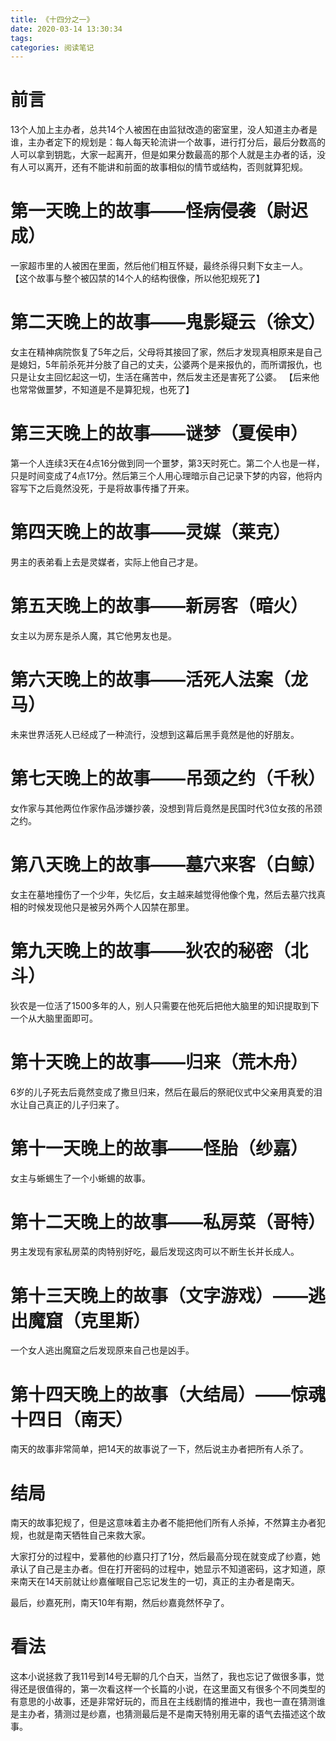 ```yaml
---
title: 《十四分之一》
date: 2020-03-14 13:30:34
tags:
categories: 阅读笔记
---
```

# 前言

13个人加上主办者，总共14个人被困在由监狱改造的密室里，没人知道主办者是谁，主办者定下的规划是：每人每天轮流讲一个故事，进行打分后，最后分数高的人可以拿到钥匙，大家一起离开，但是如果分数最高的那个人就是主办者的话，没有人可以离开，还有不能讲和前面的故事相似的情节或结构，否则就算犯规。

# 第一天晚上的故事——怪病侵袭（尉迟成）
一家超市里的人被困在里面，然后他们相互怀疑，最终杀得只剩下女主一人。
【这个故事与整个被囚禁的14个人的结构很像，所以他犯规死了】

# 第二天晚上的故事——鬼影疑云（徐文）
女主在精神病院恢复了5年之后，父母将其接回了家，然后才发现真相原来是自己是媳妇，5年前杀死并分肢了自己的丈夫，公婆两个是来报仇的，而所谓报仇，也只是让女主回忆起这一切，生活在痛苦中，然后发主还是害死了公婆。
【后来他也常常做噩梦，不知道是不是算犯规，也死了】

# 第三天晚上的故事——谜梦（夏侯申）
第一个人连续3天在4点16分做到同一个噩梦，第3天时死亡。第二个人也是一样，只是时间变成了4点17分。然后第三个人用心理暗示自己记录下梦的内容，他将内容写下之后竟然没死，于是将故事传播了开来。

# 第四天晚上的故事——灵媒（莱克）
男主的表弟看上去是灵媒者，实际上他自己才是。

# 第五天晚上的故事——新房客（暗火）
女主以为房东是杀人魔，其它他男友也是。

# 第六天晚上的故事——活死人法案（龙马）
未来世界活死人已经成了一种流行，没想到这幕后黑手竟然是他的好朋友。

# 第七天晚上的故事——吊颈之约（千秋）
女作家与其他两位作家作品涉嫌抄袭，没想到背后竟然是民国时代3位女孩的吊颈之约。

# 第八天晚上的故事——墓穴来客（白鲸）
女主在墓地撞伤了一个少年，失忆后，女主越来越觉得他像个鬼，然后去墓穴找真相的时候发现他只是被另外两个人囚禁在那里。

# 第九天晚上的故事——狄农的秘密（北斗）
狄农是一位活了1500多年的人，别人只需要在他死后把他大脑里的知识提取到下一个从大脑里面即可。

# 第十天晚上的故事——归来（荒木舟）
6岁的儿子死去后竟然变成了撒旦归来，然后在最后的祭祀仪式中父亲用真爱的泪水让自己真正的儿子归来了。

# 第十一天晚上的故事——怪胎（纱嘉）
女主与蜥蜴生了一个小蜥蜴的故事。

# 第十二天晚上的故事——私房菜（哥特）
男主发现有家私房菜的肉特别好吃，最后发现这肉可以不断生长并长成人。

# 第十三天晚上的故事（文字游戏）——逃出魔窟（克里斯）
一个女人逃出魔窟之后发现原来自己也是凶手。

# 第十四天晚上的故事（大结局）——惊魂十四日（南天）

南天的故事非常简单，把14天的故事说了一下，然后说主办者把所有人杀了。

# 结局

南天的故事犯规了，但是这意味着主办者不能把他们所有人杀掉，不然算主办者犯规，也就是南天牺牲自己来救大家。

大家打分的过程中，爱慕他的纱嘉只打了1分，然后最高分现在就变成了纱嘉，她承认了自己是主办者。但在打开密码的过程中，她显示不知道密码，这才知道，原来南天在14天前就让纱嘉催眠自己忘记发生的一切，真正的主办者是南天。

最后，纱嘉死刑，南天10年有期，然后纱嘉竟然怀孕了。

# 看法

这本小说拯救了我11号到14号无聊的几个白天，当然了，我也忘记了做很多事，觉得还是很值得的，第一次看这样一个长篇的小说，在这里面又有很多个不同类型的有意思的小故事，还是非常好玩的，而且在主线剧情的推进中，我也一直在猜测谁是主办者，猜测过是纱嘉，也猜测最后是不是南天特别用无辜的语气去描述这个故事。